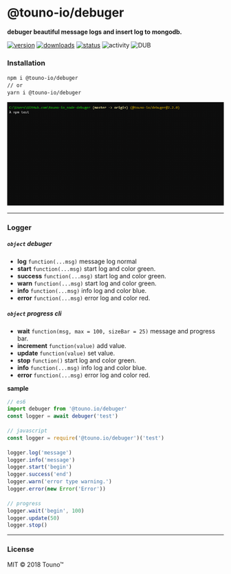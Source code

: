 # @touno-io/debuger

**debuger beautiful message logs and insert log to mongodb.**

[![version](https://img.shields.io/npm/v/@touno-io/debuger.svg?style=flat-square)](https://www.npmjs.org/package/@touno-io/debuger)
[![downloads](https://img.shields.io/npm/dt/@touno-io/debuger.svg?style=flat-square)](https://www.npmjs.org/package/@touno-io/debuger)
[![status](https://img.shields.io/travis/touno-io/node-debuger/master.svg?style=flat-square)](https://travis-ci.org/touno-io/node-debuger)
![activity](https://img.shields.io/github/commit-activity/y/touno-io/node-debuger.svg?style=flat-square)
![DUB](https://img.shields.io/dub/l/vibe-d.svg?style=flat-square)

### Installation
```bash
npm i @touno-io/debuger
// or
yarn i @touno-io/debuger
```

![Alt text](/docs/preview.gif?raw=true "Preview")

----------
### Logger
##### `object` debuger
  - **log** `function(...msg)` message log normal
  - **start** `function(...msg)` start log and color green.
  - **success** `function(...msg)` start log and color green.
  - **warn** `function(...msg)` start log and color green.
  - **info** `function(...msg)` info log and color blue.
  - **error** `function(...msg)` error log and color red.

##### `object` progress cli
  - **wait** `function(msg, max = 100, sizeBar = 25)` message and progress bar.
  - **increment** `function(value)` add value.
  - **update** `function(value)` set value.
  - **stop** `function()` start log and color green.
  - **info** `function(...msg)` info log and color blue.
  - **error** `function(...msg)` error log and color red.

**sample**
```javascript
// es6
import debuger from '@touno.io/debuger'
const logger = await debuger('test')

// javascript
const logger = require('@touno.io/debuger')('test')

logger.log('message')
logger.info('message')
logger.start('begin')
logger.success('end')
logger.warn('error type warning.')
logger.error(new Error('Error'))

// progress
logger.wait('begin', 100)
logger.update(50)
logger.stop()
```

----------
### License
MIT © 2018 Touno™
